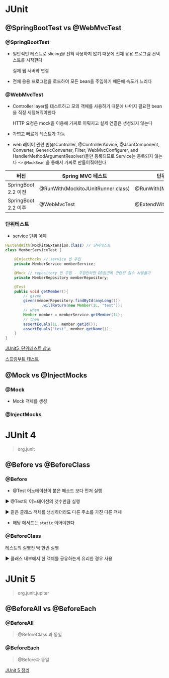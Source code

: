 # JUnit



## @SpringBootTest vs @WebMvcTest 

### @SpringBootTest

- 일반적인 테스트로 slicing을 전혀 사용하지 않기 때문에 전체 응용 프로그램 컨텍스트를 시작한다

  실제 웹 서버와 연결

- 전체 응용 프로그램을 로드하여 모든 bean을 주입하기 때문에 속도가 느리다

### @WebMvcTest 

- Controller layer를 테스트하고 모의 객체를 사용하기 때문에 나머지 필요한 bean을 직정 세팅해줘야한다

  HTTP 요청은 mock을 이용해 가짜로 이뤄지고 실제 연결은 생성되지 않는다

- 가볍고 빠르게 테스트가 가능

- web 레이어 관련 빈(@Controller, @ControllerAdvice, @JsonComponent, Converter, GenericConverter, Filter, WebMvcConfigurer, and HandlerMethodArgumentResolver)들만 등록되므로 Service는 등록되지 않는다 -> `@MockBean` 을 통해서 가짜로 만들어줘야한다



| 버전                | Spring MVC 테스트                  | 단위 테스트(Mockito)                | Spring 통합테스트                            |
| ------------------- | ---------------------------------- | ----------------------------------- | -------------------------------------------- |
| SpringBoot 2.2 이전 | @RunWith(MockitoJUnitRunner.class) | @RunWith(MockitoJUnitRunner.class)  | @RunWith(SpringRunner.class) @SpringBootTest |
| SpringBoot 2.2 이후 | @WebMvcTest                        | @ExtendWith(MockitoExtension.class) | @SpringBootTest                              |



### 단위테스트

- service 단위 예제

~~~java
@ExtendWith(MockitoExtension.class) // 단위테스트
class MemberServiceTest {

    @InjectMocks // service 빈 주입
    private MemberService memberService;

    @Mock // repository 빈 주입 - 주입안하면 DB접근에 관련된 함수 사용불가
    private MemberRepository memberRepository;

    @Test
    public void getMember(){
        // given
        given(memberRepository.findById(anyLong()))
                .willReturn(new Member(1L, "test"));
        // when
        Member member = memberService.getMember(1L);
        // then
        assertEquals(1L, member.getId());
        assertEquals("test", member.getName());
    }
}
~~~



[JUnit5, 단위테스트 참고](https://wan-blog.tistory.com/71)

[스프링부트 테스트](https://yangbox.tistory.com/36)

## @Mock vs @InjectMocks

### @Mock

- Mock 객체를 생성

### @InjectMocks



# JUnit 4

> org.junit

## @Before vs @BeforeClass

### @Before

- @Test  어노테이션이 붙은 메소드 보다 먼저 실행

▶ @Test의 어노테이션의 갯수만큼 실행

▶ 같은 클래스 객체를 생성하더라도 다른 주소를 가진 다른 객체

- 해당 메서드는 `static` 이어야한다

### @BeforeClass

테스트의 실행전 딱 한번 실행

▶ 클래스 내부에서 한 객체를 공유하는게 유리한 경우 사용





# JUnit 5

> org.junit.jupiter

## @BeforeAll vs @BeforeEach

### @BeforeAll

> @BeforeClass 과 동일

### @BeforeEach

> @Before과 동일



[JUnit 5 정리](https://beomseok95.tistory.com/303)

